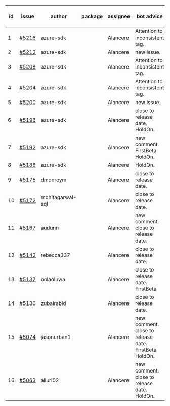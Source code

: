 | id | issue | author | package | assignee | bot advice | created date of issue | target release date | date from target |
| ------ | ------ | ------ | ------ | ------ | ------ | ------ | ------ | :-----: |
| 1 | [#5216](https://github.com/Azure/sdk-release-request/issues/5216) | azure-sdk |  | Alancere | Attention to inconsistent tag. | 05-21 | 06-21 |  |
| 2 | [#5212](https://github.com/Azure/sdk-release-request/issues/5212) | azure-sdk |  | Alancere | new issue. | 05-21 | 06-21 |  |
| 3 | [#5208](https://github.com/Azure/sdk-release-request/issues/5208) | azure-sdk |  | Alancere | Attention to inconsistent tag. | 05-15 | 06-21 |  |
| 4 | [#5204](https://github.com/Azure/sdk-release-request/issues/5204) | azure-sdk |  | Alancere | Attention to inconsistent tag. | 05-15 | 06-21 |  |
| 5 | [#5200](https://github.com/Azure/sdk-release-request/issues/5200) | azure-sdk |  | Alancere | new issue. | 05-14 | 06-21 |  |
| 6 | [#5196](https://github.com/Azure/sdk-release-request/issues/5196) | azure-sdk |  | Alancere | close to release date. HoldOn. | 05-09 | 05-24 | 1 |
| 7 | [#5192](https://github.com/Azure/sdk-release-request/issues/5192) | azure-sdk |  | Alancere | new comment. FirstBeta. HoldOn. | 05-09 | fail to get. |  |
| 8 | [#5188](https://github.com/Azure/sdk-release-request/issues/5188) | azure-sdk |  | Alancere | HoldOn. | 05-08 | 06-21 |  |
| 9 | [#5175](https://github.com/Azure/sdk-release-request/issues/5175) | dmonroym |  | Alancere | close to release date. | 04-30 | 05-24 | 1 |
| 10 | [#5172](https://github.com/Azure/sdk-release-request/issues/5172) | mohitagarwal-sql |  | Alancere | close to release date. | 04-30 | 05-24 | 1 |
| 11 | [#5167](https://github.com/Azure/sdk-release-request/issues/5167) | audunn |  | Alancere | new comment. close to release date. | 04-29 | 05-24 | 1 |
| 12 | [#5142](https://github.com/Azure/sdk-release-request/issues/5142) | rebecca337 |  | Alancere | close to release date. | 04-23 | 05-24 | 1 |
| 13 | [#5137](https://github.com/Azure/sdk-release-request/issues/5137) | oolaoluwa |  | Alancere | close to release date. FirstBeta. | 04-16 | 05-24 | 1 |
| 14 | [#5130](https://github.com/Azure/sdk-release-request/issues/5130) | zubairabid |  | Alancere | close to release date. | 04-12 | 05-24 | 1 |
| 15 | [#5074](https://github.com/Azure/sdk-release-request/issues/5074) | jasonurban1 |  | Alancere | new comment. close to release date. FirstBeta. HoldOn. | 03-22 | 05-24 | 1 |
| 16 | [#5063](https://github.com/Azure/sdk-release-request/issues/5063) | alluri02 |  | Alancere | new comment. close to release date. HoldOn. | 03-20 | 05-24 | 1 |
